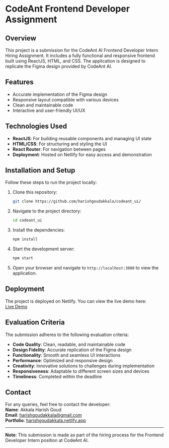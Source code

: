 # CodeAnt Frontend Developer Assignment

## Overview

This project is a submission for the CodeAnt AI Frontend Developer Intern Hiring Assignment. It includes a fully functional and responsive frontend built using ReactJS, HTML, and CSS. The application is designed to replicate the Figma design provided by CodeAnt AI.

## Features

- Accurate implementation of the Figma design
- Responsive layout compatible with various devices
- Clean and maintainable code
- Interactive and user-friendly UI/UX

## Technologies Used

- **ReactJS**: For building reusable components and managing UI state
- **HTML/CSS**: For structuring and styling the UI
- **React Router**: For navigation between pages
- **Deployment**: Hosted on Netlify for easy access and demonstration

## Installation and Setup

Follow these steps to run the project locally:

1. Clone this repository:
   ```bash
   git clone https://github.com/harishgoudakkala/codeant_ui/
   ```

2. Navigate to the project directory:
   ```bash
   cd codeant_ui
   ```

3. Install the dependencies:
   ```bash
   npm install
   ```

4. Start the development server:
   ```bash
   npm start
   ```

5. Open your browser and navigate to `http://localhost:3000` to view the application.

## Deployment

The project is deployed on Netlify. You can view the live demo here:  
[Live Demo](https://codeantui.netlify.app)

## Evaluation Criteria

The submission adheres to the following evaluation criteria:

- **Code Quality**: Clean, readable, and maintainable code
- **Design Fidelity**: Accurate replication of the Figma design
- **Functionality**: Smooth and seamless UI interactions
- **Performance**: Optimized and responsive design
- **Creativity**: Innovative solutions to challenges during implementation
- **Responsiveness**: Adaptable to different screen sizes and devices
- **Timeliness**: Completed within the deadline

## Contact

For any queries, feel free to contact the developer:  
**Name**: Akkala Harish Goud  
**Email**: harishgoudakkala@gmail.com  
**Portfolio**: [harishgoudakkala.netlify.app](https://harishgoudakkala.netlify.app)  

---

**Note**: This submission is made as part of the hiring process for the Frontend Developer Intern position at CodeAnt AI.
